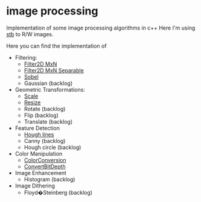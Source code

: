 # image processing
Implementation of some image processing algorithms in c++
Here I'm using [stb](https://github.com/nothings/stb) to R/W images.

Here you can find the implementation of
* Filtering:
    * [Filter2D MxN](/image%20processing/code/Filter2D)
    * [Filter2D MxN Separable](/image%20processing/code/SepFilter2D)
    * [Sobel](/image%20processing/code/Sobel)
    * Gaussian (backlog)
* Geometric Transformations:
    * [Scale](/image%20processing/code/Scale)
    * [Resize](/image%20processing/code/Resize)
    * Rotate (backlog)
    * Flip (backlog)
    * Translate (backlog)
* Feature Detection
    * [Hough lines](/image%20processing/code/HoughLines)
    * Canny (backlog)
    * Hough circle (backlog)
* Color Manipulation
    * [ColorConversion](/image%20processing/code/ColorConvert)
    * [ConvertBitDepth](/image%20processing/code/ConvertBitDepth)
* Image Enhancement
    * Histogram (backlog)
* Image Dithering
    * Floyd�Steinberg (backlog)

